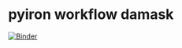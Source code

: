 # pyiron workflow damask
[![Binder](https://mybinder.org/badge_logo.svg)](https://mybinder.org/v2/gh/materialdigital/pyiron-workflow-damask/HEAD?filepath=lammps-damask-workflow.ipynb)
